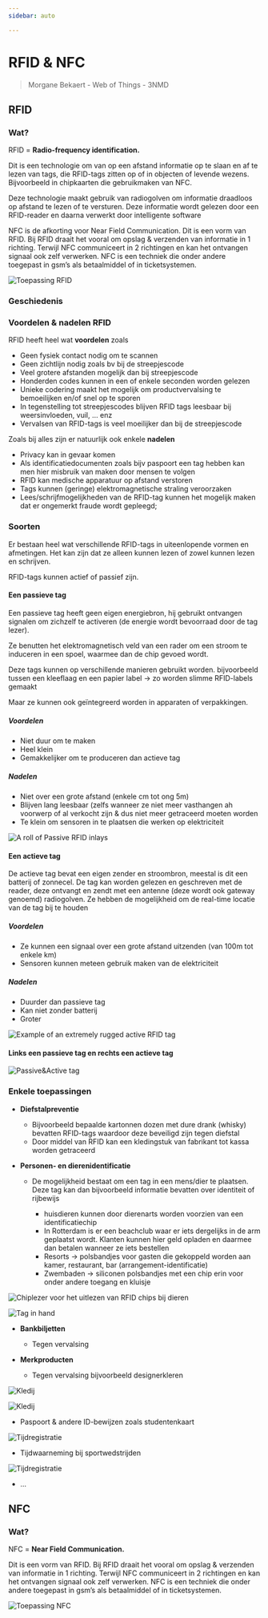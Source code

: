 ```yaml
---
sidebar: auto

---
```

# RFID & NFC

> Morgane Bekaert - Web of Things - 3NMD

## RFID

### Wat?

RFID = **Radio-frequency identification.**

Dit is een technologie om van op een afstand informatie op te slaan en af te lezen van tags, die RFID-tags zitten op of in objecten of levende wezens. Bijvoorbeeld in chipkaarten die gebruikmaken van NFC.

Deze technologie maakt gebruik van radiogolven om informatie draadloos op afstand te lezen of te versturen. Deze informatie wordt gelezen door een RFID-reader en daarna verwerkt door intelligente software

NFC is de afkorting voor Near Field Communication. Dit is een vorm van RFID. Bij RFID draait het vooral om opslag & verzenden van informatie in 1 richting. Terwijl 
NFC communiceert in 2 richtingen en kan het ontvangen signaal ook zelf verwerken. 
NFC is een techniek die onder andere toegepast in gsm’s als betaalmiddel of in ticketsystemen. 

![Toepassing RFID](https://i.pinimg.com/originals/d5/70/c1/d570c1a132ef3ea1c456fa9f4bfd57c7.jpg)

### Geschiedenis 




### Voordelen & nadelen RFID

RFID heeft heel wat **voordelen** zoals
- Geen fysiek contact nodig om te scannen 
- Geen zichtlijn nodig zoals bv bij de streepjescode
- Veel grotere afstanden mogelijk dan bij streepjescode
- Honderden codes kunnen in een of enkele seconden worden gelezen
- Unieke codering maakt het mogelijk om productvervalsing te bemoeilijken en/of snel op te sporen
- In tegenstelling tot streepjescodes blijven RFID tags leesbaar bij weersinvloeden, vuil, … enz
- Vervalsen van RFID-tags is veel moeilijker dan bij de streepjescode 

Zoals bij alles zijn er natuurlijk ook enkele **nadelen**

- Privacy kan in gevaar komen 
- Als identificatiedocumenten zoals bijv paspoort een tag hebben kan men hier misbruik van maken door mensen te volgen
- RFID kan medische apparatuur op afstand verstoren 
- Tags kunnen (geringe) elektromagnetische straling veroorzaken 
- Lees/schrijfmogelijkheden van de RFID-tag kunnen het mogelijk maken dat er ongemerkt fraude wordt gepleegd;


### Soorten 

Er bestaan heel wat verschillende RFID-tags in uiteenlopende vormen en afmetingen. Het kan zijn dat ze alleen kunnen lezen of zowel kunnen lezen en schrijven.

RFID-tags kunnen actief of passief zijn.

#### Een passieve tag 

Een passieve tag heeft geen eigen energiebron, hij gebruikt ontvangen signalen om zichzelf te activeren (de energie wordt bevoorraad door de tag lezer).

Ze benutten het elektromagnetisch veld van een rader om een stroom te induceren in een spoel, waarmee dan de chip gevoed wordt. 

Deze tags kunnen op verschillende manieren gebruikt worden. bijvoorbeeld tussen een kleeflaag en een papier label → zo worden slimme RFID-labels gemaakt

Maar ze kunnen ook geïntegreerd worden in apparaten of verpakkingen.

##### Voordelen
- Niet duur om te maken 
- Heel klein 
- Gemakkelijker om te produceren dan actieve tag 

##### Nadelen
- Niet over een grote afstand (enkele cm tot ong 5m) 
- Blijven lang leesbaar (zelfs wanneer ze niet meer vasthangen ah voorwerp of al verkocht zijn & dus niet meer getraceerd moeten worden 
- Te klein om sensoren in te plaatsen die werken op elektriciteit 

![A roll of Passive RFID inlays](https://www.atlasrfidstore.com/product_images/uploaded_images/active-rfid-vs-passive-rfid-2.jpg)

#### Een actieve tag 

De actieve tag bevat  een eigen zender en stroombron, meestal is dit een batterij of zonnecel.
De tag kan worden gelezen en geschreven met de reader, deze ontvangt en zendt met een antenne  (deze wordt ook gateway genoemd) radiogolven.
Ze hebben de mogelijkheid om de real-time locatie van de tag bij te houden


##### Voordelen
- Ze kunnen een signaal over een grote afstand uitzenden (van 100m tot enkele km)   
- Sensoren kunnen meteen gebruik maken van de elektriciteit 

##### Nadelen
- Duurder dan passieve tag
- Kan niet zonder batterij 
- Groter

![Example of an extremely rugged active RFID tag](https://www.atlasrfidstore.com/product_images/uploaded_images/active-rfid-vs-passive-rfid-3.png)


#### Links een passieve tag en rechts een actieve tag 
![Passive&Active tag](https://www.researchgate.net/publication/269725122/figure/fig2/AS:668966766792712@1536505514345/RFID-tags-Passive-left-and-active-right-Source-authors-elaboration.png)



### Enkele toepassingen 

- **Diefstalpreventie**
  
  - Bijvoorbeeld bepaalde kartonnen dozen met dure drank (whisky)  bevatten RFID-tags waardoor deze beveiligd zijn tegen diefstal 
  - Door middel van RFID kan een kledingstuk van fabrikant tot kassa worden getraceerd 
  
- **Personen- en dierenidentificatie**
  
  - De mogelijkheid bestaat om een tag in een mens/dier te plaatsen. Deze tag kan dan bijvoorbeeld informatie bevatten over identiteit of rijbewijs
  
    - huisdieren kunnen door dierenarts worden voorzien van een identificatiechip
    - In Rotterdam is er een beachclub waar er iets dergelijks in de arm geplaatst wordt. Klanten kunnen hier geld opladen en daarmee dan betalen wanneer ze iets bestellen 
    - Resorts → polsbandjes voor gasten die gekoppeld worden aan kamer, restaurant, bar (arrangement-identificatie)  
    - Zwembaden → siliconen polsbandjes met een chip erin voor onder andere toegang en kluisje 

![Chiplezer voor het uitlezen van RFID chips bij dieren](https://media.agrishop.nl/nl/article-images/shop800px/82019-voss-pet-chipreader-rfid-reader-rt250-2.jpg)

![Tag in hand](https://www.diamandis.com/hubfs/Diamandis_March_2017-Theme/Images/tumblr_inline_nfk2fgmG5M1sjf6lz.jpg)




- **Bankbiljetten**
  
  - Tegen vervalsing

- **Merkproducten** 
  
  - Tegen vervalsing bijvoorbeeld designerkleren 

![Kledij](https://rfidresearchers.files.wordpress.com/2010/12/images.jpg?w=584)

![Kledij](https://cdn.frankwatching.com/app/uploads/2011/04/RFID-chip2-266x200.jpg)

- Paspoort & andere ID-bewijzen zoals studentenkaart 
  
![Tijdregistratie](https://i.pinimg.com/564x/18/6a/92/186a92e196ef3709a580943a1ae3cd0a.jpg)

- Tijdwaarneming bij sportwedstrijden 
 
![Tijdregistratie](https://www.jahoma.nl/timereg/wp-content/uploads/Jahoma-ChipTiming-SchermSnapShot-Deelnemerfoto-controle-details-700x630.jpg)

- …



## NFC

### Wat?

NFC = **Near Field Communication.** 

Dit is een vorm van RFID. Bij RFID draait het vooral om opslag & verzenden van informatie in 1 richting. Terwijl 
NFC communiceert in 2 richtingen en kan het ontvangen signaal ook zelf verwerken. 
NFC is een techniek die onder andere toegepast in gsm’s als betaalmiddel of in ticketsystemen. 

![Toepassing NFC](https://images.samsung.com/is/image/samsung/p5/nl/discover/travel/wat-is-nfc-en-waarom-zit-het-op-mijn-mobiel/nfc-wat-is-nfc-hero.jpg?$ORIGIN_JPG$)

<!-- ::: tip
**Wat is het verschil?**

loremipsumhakjrlefqn;sdfnqsdnfjkjzhr

::: -->
